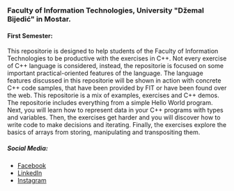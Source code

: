 ### Faculty of Information Technologies, University "Džemal Bijedić"​ in Mostar.

#### First Semester:
This repositorie is designed to help students of the Faculty of Information Technologies to be productive with the exercises in C++. Not every exercise of C++ language is considered, instead, the repositorie is focused on some important practical-oriented features of the language. The language features discussed in this repositorie will be shown in action with concrete C++ code samples, that have been provided by FIT or have been found over the web. This repositorie is a mix of examples, exercises and C++ demos. The repositorie includes everything from a simple Hello World program. Next, you will learn how to represent data in your C++ programs with types and variables. Then, the exercises get harder and you will discover how to write code to make decisions and iterating. Finally, the exercises explore the basics of arrays from storing, manipulating and transpositing them.
##### Social Media:
- [Facebook](https://facebook.com/muhamedkarajic/)
- [LinkedIn](https://www.linkedin.com/in/muhamedkarajic/)
- [Instagram](https://www.instagram.com/muhamedkarajic/)
